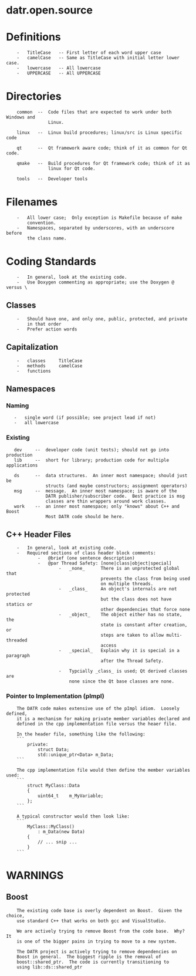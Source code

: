 # datr.open.source

#   Definitions
        -   TitleCase   -- First letter of each word upper case
        -   camelCase   -- Same as TitleCase with initial letter lower case.
        -   lowercase   -- All lowercase
        -   UPPERCASE   -- All UPPERCASE

#   Directories
        common  --  Code files that are expected to work under both Windows and
                    Linux.

        linux   --  Linux build procedures; linux/src is Linux specific code

        qt      --  Qt framework aware code; think of it as common for Qt code.

        qmake   --  Build procedures for Qt framework code; think of it as
                    linux for Qt code.
    
        tools   --  Developer tools

#   Filenames
        -   All lower case;  Only exception is Makefile because of make 
            convention.
        -   Namespaces, separated by underscores, with an underscore before
            the class name.
       
#   Coding Standards
        -   In general, look at the existing code.
        -   Use Doxygen commenting as appropriate; use the Doxygen @ versus \

##  Classes
        -   Should have one, and only one, public, protected, and private
            in that order
        -   Prefer action words 

##  Capitalization
        -   classes     TitleCase
        -   methods     camelCase
        -   functions   

##  Namespaces
### Naming
       -   single word (if possible; see project lead if not)
       -   all lowercase 

### Existing
       dev     --  developer code (unit tests); should not go into production
       lib     --  short for library; production code for multiple applications

       ds      --  data structures.  An inner most namespace; should just be
                   structs (and maybe constructors; assignment operators)
       msg     --  message.  An inner most namespace; is aware of the
                   DATR publisher/subscriber code.  Best practice is msg 
                   classes are thin wrappers around work classes.
       work    --  an inner most namespace; only "knows" about C++ and Boost
                   Most DATR code should be here.

##  C++ Header Files
        -   In general, look at existing code.
        -   Required sections of class header block comments:
                -   @brief (one sentence description)
                -   @par Thread Safety: [none|class|object|special]
                        -   _none_      There is an unprotected global that
                                        prevents the class from being used
                                        on multiple threads.
                        -   _class_     An object's internals are not protected
                                        but the class does not have statics or
                                        other dependencies that force none
                        -   _object_    The object either has no state, the 
                                        state is constant after creation, or
                                        steps are taken to allow multi-threaded
                                        access
                        -   _special_   Explain why it is special in a paragraph
                                        after the Thread Safety.

                        -   Typcially _class_ is used; Qt derived classes are
                            none since the Qt base classes are none.

### Pointer to Implementation (pImpl)
        The DATR code makes extensive use of the pImpl idiom.  Loosely defined,
        it is a mechanism for making private member variables declared and
        defined in the cpp implementation file versus the heaer file.

        In the header file, something like the following:
        ```
            private:
                struct Data;
                std::unique_ptr<Data> m_Data;
        ```

        The cpp implementation file would then define the member variables used:
        ```
            struct MyClass::Data
            {
                uint64_t    m_MyVariable;
            };
        ```

        A typical constructor would then look like:
        ```
            MyClass::MyClass()
                : m_Data(new Data)
            {
                // ... snip ...
            }
        ```

       
#   WARNINGS

##  Boost
        The existing code base is overly dependent on Boost.  Given the choice,
        use standard C++ that works on both gcc and VisualStudio.

        We are actively trying to remove Boost from the code base.  Why?  It
        is one of the bigger pains in trying to move to a new system.

        The DATR project is actively trying to remove dependencies on   
        Boost in general.  The biggest ripple is the removal of 
        boost::shared_ptr.  The code is currently transitioning to 
        using lib::ds::shared_ptr

